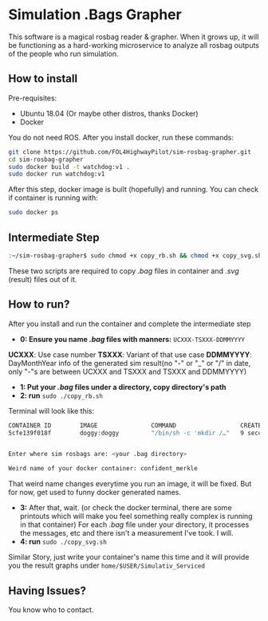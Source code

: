 # Simulation .Bags Grapher
This software is a magical rosbag reader & grapher. When it grows up, it will be functioning as a hard-working microservice to analyze all rosbag outputs of the people who run simulation.
## How to install
Pre-requisites: 
* Ubuntu 18.04 (Or maybe other distros, thanks Docker)
* Docker

You do not need ROS. After you install docker, run these commands:
```bash
git clone https://github.com/FOL4HighwayPilot/sim-rosbag-grapher.git
cd sim-rosbag-grapher
sudo docker build -t watchdog:v1 .
sudo docker run watchdog:v1
```
After this step, docker image is built (hopefully) and running.
You can check if container is running with:

```bash
sudo docker ps
```
## Intermediate Step
```bash
:~/sim-rosbag-grapher$ sudo chmod +x copy_rb.sh && chmod +x copy_svg.sh
``` 
These two scripts are required to copy *.bag* files in container and *.svg* (result) files out of it.

## How to run?
After you install and run the container and complete the intermediate step 
* **0: Ensure you name *.bag* files with manners:**
`UCXXX-TSXXX-DDMMYYYY` 

**UCXXX**: Use case number
**TSXXX**: Variant of that use case 
**DDMMYYYY**: DayMonthYear info of the generated sim result(no "-" or "_" or "/" in date, only "-"s are between UCXXX and TSXXX and TSXXX and DDMMYYYY)
* **1: Put your *.bag* files under a directory, copy directory's path**
* **2: run** `sudo ./copy_rb.sh`

Terminal will look like this:
```bash
CONTAINER ID        IMAGE               COMMAND                  CREATED             STATUS              PORTS               NAMES
5cfe139f018f        doggy:doggy         "/bin/sh -c 'mkdir /…"   9 seconds ago       Up 8 seconds                            confident_merkle


Enter where sim rosbags are: <your .bag directory>

Weird name of your docker container: confident_merkle
```
That weird name changes everytime you run an image, it will be fixed. But for now, get used to funny docker generated names.

* **3:**  After that, wait. (or check the docker terminal, there are some printouts which will make you feel something really complex is running in that container) For each *.bag* file under your directory, it processes the messages, etc and there isn't a measurement I've took. I will.
* **4: run** `sudo ./copy_svg.sh`

Similar Story, just write your container's name this time and it will provide you the result graphs under 
`home/$USER/Simulativ_Serviced`

## Having Issues?
You know who to contact.
